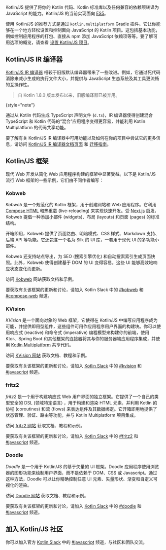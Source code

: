[//]: # (title: Kotlin 用于 JavaScript)

Kotlin/JS 提供了将你的 Kotlin 代码、Kotlin 标准库以及任何兼容的依赖项转译为 JavaScript 的能力。Kotlin/JS 的当前实现面向 [ES5](https://www.ecma-international.org/ecma-262/5.1/)。

使用 Kotlin/JS 的推荐方式是通过 `kotlin.multiplatform` Gradle 插件。它让你能够在一个地方轻松设置和控制面向 JavaScript 的 Kotlin 项目。这包括基本功能，例如控制应用程序的打包、直接从 npm 添加 JavaScript 依赖项等等。要了解可用选项的概览，请查看 [设置 Kotlin/JS 项目](js-project-setup.md)。

## Kotlin/JS IR 编译器

[Kotlin/JS IR 编译器](js-ir-compiler.md) 相较于旧版默认编译器带来了一些改进。例如，它通过死代码消除来减小生成的执行文件大小，并提供与 JavaScript 生态系统及其工具更流畅的互操作性。

> 自 Kotlin 1.8.0 版本发布以来，旧版编译器已被弃用。
> 
{style="note"}

通过从 Kotlin 代码生成 TypeScript 声明文件 (`d.ts`)，IR 编译器使得创建混合 TypeScript 和 Kotlin 代码的“混合”应用程序变得更容易，并能利用 Kotlin Multiplatform 的代码共享功能。

要了解有关 Kotlin/JS IR 编译器中可用功能以及如何在你的项目中尝试它的更多信息，请访问 [Kotlin/JS IR 编译器文档页面](js-ir-compiler.md) 和 [迁移指南](js-ir-migration.md)。

## Kotlin/JS 框架

现代 Web 开发从简化 Web 应用程序构建的框架中显著受益。以下是 Kotlin/JS 流行 Web 框架的一些示例，它们由不同作者编写：

### Kobweb

_Kobweb_ 是一个规范化的 Kotlin 框架，用于创建网站和 Web 应用程序。它利用 [Compose HTML](https://github.com/JetBrains/compose-multiplatform?tab=readme-ov-file#compose-html) 和热重载 (live-reloading) 来实现快速开发。受 [Next.js](https://nextjs.org/) 启发，Kobweb 提倡一种添加小部件 (widgets)、布局 (layouts) 和页面 (pages) 的标准结构。

开箱即用，Kobweb 提供了页面路由、明暗模式、CSS 样式、Markdown 支持、后端 API 等功能。它还包含一个名为 Silk 的 UI 库，一套用于现代 UI 的多功能小部件。

Kobweb 还支持站点导出，为 SEO (搜索引擎优化) 和自动搜索索引生成页面快照。此外，Kobweb 使得创建基于 DOM 的 UI 变得容易，这些 UI 能够高效地响应状态变化而更新。

访问 [Kobweb](https://kobweb.varabyte.com/) 网站获取文档和示例。

要获取有关该框架的更新和讨论，请加入 Kotlin Slack 中的 [#kobweb](https://kotlinlang.slack.com/archives/C04RTD72RQ8) 和 [#compose-web](https://kotlinlang.slack.com/archives/C01F2HV7868) 频道。

### KVision

_KVision_ 是一个面向对象的 Web 框架，它使得在 Kotlin/JS 中编写应用程序成为可能，并提供即用型组件，这些组件可用作应用程序用户界面的构建块。你可以使用响应式 (reactive) 和命令式 (imperative) 编程模型来构建你的前端，使用 Ktor、Spring Boot 和其他框架的连接器将其与你的服务器端应用程序集成，并使用 [Kotlin Multiplatform](https://www.jetbrains.com/help/kotlin-multiplatform-dev/get-started.html) 共享代码。

访问 [KVision 网站](https://kvision.io) 获取文档、教程和示例。

要获取有关该框架的更新和讨论，请加入 [Kotlin Slack](https://surveys.jetbrains.com/s3/kotlin-slack-sign-up) 中的 [#kvision](https://kotlinlang.slack.com/messages/kvision) 和 [#javascript](https://kotlinlang.slack.com/archives/C0B8L3U69) 频道。

### fritz2

_fritz2_ 是一个用于构建响应式 Web 用户界面的独立框架。它提供了一个自己的类型安全的 DSL (领域特定语言) ，用于构建和渲染 HTML 元素，并利用 Kotlin 的协程 (coroutines) 和流 (flows) 来表达组件及其数据绑定。它开箱即用地提供了状态管理、验证、路由等功能，并与 Kotlin Multiplatform 项目集成。

访问 [fritz2 网站](https://www.fritz2.dev) 获取文档、教程和示例。

要获取有关该框架的更新和讨论，请加入 [Kotlin Slack](https://surveys.jetbrains.com/s3/kotlin-slack-sign-up) 中的 [#fritz2](https://kotlinlang.slack.com/messages/fritz2) 和 [#javascript](https://kotlinlang.slack.com/archives/C0B8L3U69) 频道。

### Doodle

_Doodle_ 是一个用于 Kotlin/JS 的基于矢量的 UI 框架。Doodle 应用程序使用浏览器的图形功能来绘制用户界面，而不是依赖于 DOM、CSS 或 Javascript。通过这种方法，Doodle 可以让你精确控制任意 UI 元素、矢量形状、渐变和自定义可视化的渲染。

访问 [Doodle 网站](https://nacular.github.io/doodle/) 获取文档、教程和示例。

要获取有关该框架的更新和讨论，请加入 [Kotlin Slack](https://surveys.jetbrains.com/s3/kotlin-slack-sign-up) 中的 [#doodle](https://kotlinlang.slack.com/messages/doodle) 和 [#javascript](https://kotlinlang.slack.com/archives/C0B8L3U69) 频道。

## 加入 Kotlin/JS 社区

你可以加入官方 [Kotlin Slack](https://surveys.jetbrains.com/s3/kotlin-slack-sign-up) 中的 [#javascript](https://kotlinlang.slack.com/archives/C0B8L3U69) 频道，与社区和团队交流。